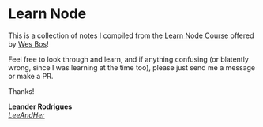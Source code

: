 # Learn Node

This is a collection of notes I compiled from the [Learn Node Course](https://learnnode.com) offered by [Wes Bos](wesbos.com/courses)!

Feel free to look through and learn, and if anything confusing (or blatently wrong, since I was learning at the time too), please just send me a message or make a PR.

Thanks!

**Leander Rodrigues**<br/>
_[LeeAndHer](github.com/leeandher)_

